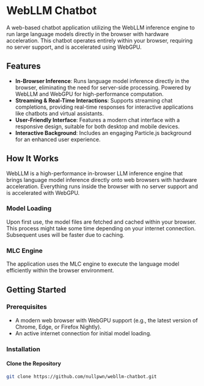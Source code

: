 # WebLLM Chatbot

A web-based chatbot application utilizing the WebLLM inference engine to run large language models directly in the browser with hardware acceleration. This chatbot operates entirely within your browser, requiring no server support, and is accelerated using WebGPU.

## Features

- **In-Browser Inference**: Runs language model inference directly in the browser, eliminating the need for server-side processing. Powered by WebLLM and WebGPU for high-performance computation.
- **Streaming & Real-Time Interactions**: Supports streaming chat completions, providing real-time responses for interactive applications like chatbots and virtual assistants.
- **User-Friendly Interface**: Features a modern chat interface with a responsive design, suitable for both desktop and mobile devices.
- **Interactive Background**: Includes an engaging Particle.js background for an enhanced user experience.

## How It Works

WebLLM is a high-performance in-browser LLM inference engine that brings language model inference directly onto web browsers with hardware acceleration. Everything runs inside the browser with no server support and is accelerated with WebGPU.

### Model Loading

Upon first use, the model files are fetched and cached within your browser. This process might take some time depending on your internet connection. Subsequent uses will be faster due to caching.

### MLC Engine

The application uses the MLC engine to execute the language model efficiently within the browser environment.

## Getting Started

### Prerequisites

- A modern web browser with WebGPU support (e.g., the latest version of Chrome, Edge, or Firefox Nightly).
- An active internet connection for initial model loading.

### Installation

#### Clone the Repository
```bash
git clone https://github.com/nullpwn/webllm-chatbot.git
